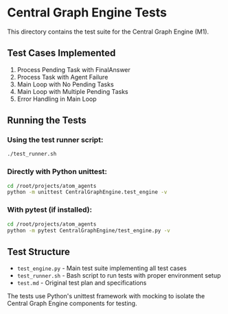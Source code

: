 # Central Graph Engine Tests

This directory contains the test suite for the Central Graph Engine (M1).

## Test Cases Implemented

1. Process Pending Task with FinalAnswer
2. Process Task with Agent Failure
3. Main Loop with No Pending Tasks
4. Main Loop with Multiple Pending Tasks
5. Error Handling in Main Loop

## Running the Tests

### Using the test runner script:
```bash
./test_runner.sh
```

### Directly with Python unittest:
```bash
cd /root/projects/atom_agents
python -m unittest CentralGraphEngine.test_engine -v
```

### With pytest (if installed):
```bash
cd /root/projects/atom_agents
python -m pytest CentralGraphEngine/test_engine.py -v
```

## Test Structure

- `test_engine.py` - Main test suite implementing all test cases
- `test_runner.sh` - Bash script to run tests with proper environment setup
- `test.md` - Original test plan and specifications

The tests use Python's unittest framework with mocking to isolate the Central Graph Engine components for testing.